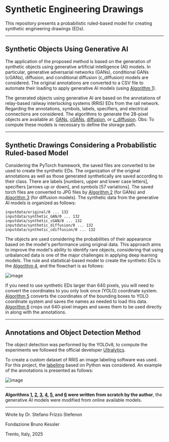 # Synthetic Engineering Drawings

This repository presents a probabilistic ruled-based model for creating synthetic engineering drawings (EDs). 

---

## Synthetic Objects Using Generative AI

The application of the proposed method is based on the generation of synthetic objects using generative artificial intelligence (AI) models. In particular, generative adversarial networks (GANs), conditional GANs (cGANs), diffusion, and conditional diffusion (c_diffusion) models are considered. The original annotations are converted to a CSV file to automate their loading to apply generative AI models (using [Algorithm 1](https://github.com/SFStefenon/synthetic_ED/blob/main/Colabs/save_CSV_file_from_images_annotated.ipynb)).

The generated objects using generative AI are based on the annotations of relay-based railway interlocking systems (RRIS) EDs from the rail network. Regarding the annotations,  symbols, labels, specifiers, and electrical connections are considered. The algorithms to generate the 28-pixel objects are available at:
[GANs](https://github.com/SFStefenon/synthetic_ED/blob/main/Colabs/gans.ipynb), 
[cGANs](https://github.com/SFStefenon/synthetic_ED/blob/main/Colabs/c_gans.ipynb), 
[diffusion](https://github.com/SFStefenon/synthetic_ED/blob/main/Colabs/diffusion_m2.ipynb), or 
[c_diffusion](https://github.com/SFStefenon/synthetic_ED/blob/main/Colabs/c_difussion.ipynb). Obs: To compute these models is necessary to define the storage path.

---

## Synthetic Drawings Considering a Probabilistic Ruled-based Model

Considering the PyTorch framework, the saved files are converted to be used to create the synthetic EDs. The organization of the original annotations as well as those generated synthetically are saved according to their class. There are labels [numbers, upper and lower case letters], specifiers [arrows up or down], and symbols [57 variations]. The saved torch files are converted to JPG files by [Algorithm 2](https://github.com/SFStefenon/synthetic_ED/blob/main/Colabs/c_gan_convert_to_jpg.ipynb) (for GANs) and [Algorithm 3](https://github.com/SFStefenon/synthetic_ED/blob/main/Colabs/c_diffusion_convert_to_jpg.ipynb) (for diffusion models). The synthetic data from the generative AI models is organized as follows:
```
inputdata/original/0 ... 132
inputdata/synthetic_GAN/0 ... 132
inputdata/synthetic_cGAN/0 ... 132
inputdata/synthetic_diffusion/0 ... 132
inputdata/synthetic_cdiffusion/0 ... 132
```

The objects are used considering the probabilities of their appearance based on the model's performance using original data. This approach aims to improve the model's ability to identify rare objects, considering that using unbalanced data is one of the major challenges in applying deep learning models. The rule and statistical-based model to create the synthetic EDs is the [Algorithm 4](https://github.com/SFStefenon/synthetic_ED/blob/main/Colabs/synthetic_EDs.ipynb), and the flowchart is as follows:

![image](https://github.com/SFStefenon/synthetic_ED/assets/88292916/6377cc69-2606-4940-8b45-8cc3494283b9)

If you need to use synthetic EDs larger than 640 pixels, you will need to convert the coordinates to you only look once (YOLO) coordinate system. [Algorithm 5](https://github.com/SFStefenon/synthetic_ED/blob/main/Colabs/save_640_640_BBs_for_YOLO.ipynb) converts the coordinates of the bounding boxes to YOLO coordinate system and saves the names as needed to load this data. [Algorithm 6](https://github.com/SFStefenon/synthetic_ED/blob/main/Colabs/save_640_640_slide_window_for_YOLO.ipynb) crops out 640-pixel images and saves them to be used directly in along with the annotations.

---

## Annotations and Object Detection Method

The object detection was performed by the YOLOv8, to compute the experiments we followed the official developer [Ultralytics](https://github.com/ultralytics/ultralytics).

To create a custom dataset of RRIS an image labeling software was used. For this project, the [labelImg](https://github.com/heartexlabs/labelImg) based on Python was considered. An example of the annotations is presented as follows:

![image](https://github.com/SFStefenon/synthetic_ED/assets/88292916/5484c24f-65e2-4b41-b052-450772162d01)


---

**Algorithms [1](https://github.com/SFStefenon/synthetic_ED/blob/main/Colabs/save_CSV_file_from_images_annotated.ipynb), [2](https://github.com/SFStefenon/synthetic_ED/blob/main/Colabs/c_gan_convert_to_jpg.ipynb), [3](https://github.com/SFStefenon/synthetic_ED/blob/main/Colabs/c_diffusion_convert_to_jpg.ipynb), [4](https://github.com/SFStefenon/synthetic_ED/blob/main/Colabs/synthetic_EDs.ipynb), [5](https://github.com/SFStefenon/synthetic_ED/blob/main/Colabs/save_640_640_BBs_for_YOLO.ipynb), and [6](https://github.com/SFStefenon/synthetic_ED/blob/main/Colabs/save_640_640_slide_window_for_YOLO.ipynb) were written from scratch by the author**, the generative AI models were modified from online available models.

---

Wrote by Dr. Stefano Frizzo Stefenon

Fondazione Bruno Kessler

Trento, Italy, 2025
